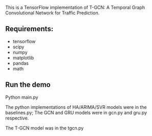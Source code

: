 This is a TensorFlow implementation of T-GCN: A Temporal Graph Convolutional Network for Traffic Prediction.

## Requirements:
* tensorflow
* scipy
* numpy
* matplotlib
* pandas
* math

## Run the demo
Python main.py

The python implementations of HA/ARIMA/SVR models were in the baselines.py; The GCN and GRU models were in gcn.py and gru.py respective.


The T-GCN model was in the tgcn.py


